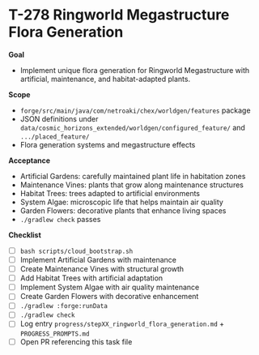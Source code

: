 # T-278 Ringworld Megastructure Flora Generation

**Goal**

- Implement unique flora generation for Ringworld Megastructure with artificial, maintenance, and habitat-adapted plants.

**Scope**

- `forge/src/main/java/com/netroaki/chex/worldgen/features` package
- JSON definitions under `data/cosmic_horizons_extended/worldgen/configured_feature/` and `.../placed_feature/`
- Flora generation systems and megastructure effects

**Acceptance**

- Artificial Gardens: carefully maintained plant life in habitation zones
- Maintenance Vines: plants that grow along maintenance structures
- Habitat Trees: trees adapted to artificial environments
- System Algae: microscopic life that helps maintain air quality
- Garden Flowers: decorative plants that enhance living spaces
- `./gradlew check` passes

**Checklist**

- [ ] `bash scripts/cloud_bootstrap.sh`
- [ ] Implement Artificial Gardens with maintenance
- [ ] Create Maintenance Vines with structural growth
- [ ] Add Habitat Trees with artificial adaptation
- [ ] Implement System Algae with air quality maintenance
- [ ] Create Garden Flowers with decorative enhancement
- [ ] `./gradlew :forge:runData`
- [ ] `./gradlew check`
- [ ] Log entry `progress/stepXX_ringworld_flora_generation.md` + `PROGRESS_PROMPTS.md`
- [ ] Open PR referencing this task file

